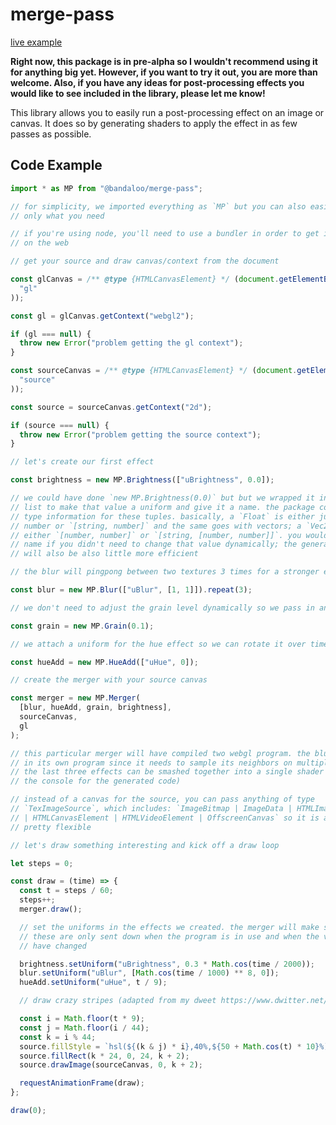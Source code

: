 # merge-pass

[live example](https://www.bandaloo.fun/merge-pass-temp/example.html)

**Right now, this package is in pre-alpha so I wouldn't recommend using it for
anything big yet. However, if you want to try it out, you are more than
welcome. Also, if you have any ideas for post-processing effects you would
like to see included in the library, please let me know!**

This library allows you to easily run a post-processing effect on an image or
canvas. It does so by generating shaders to apply the effect in as few passes
as possible.

## Code Example

```javascript
import * as MP from "@bandaloo/merge-pass";

// for simplicity, we imported everything as `MP` but you can also easily import
// only what you need

// if you're using node, you'll need to use a bundler in order to get it to work
// on the web

// get your source and draw canvas/context from the document

const glCanvas = /** @type {HTMLCanvasElement} */ (document.getElementById(
  "gl"
));

const gl = glCanvas.getContext("webgl2");

if (gl === null) {
  throw new Error("problem getting the gl context");
}

const sourceCanvas = /** @type {HTMLCanvasElement} */ (document.getElementById(
  "source"
));

const source = sourceCanvas.getContext("2d");

if (source === null) {
  throw new Error("problem getting the source context");
}

// let's create our first effect

const brightness = new MP.Brightness(["uBrightness", 0.0]);

// we could have done `new MP.Brightness(0.0)` but but we wrapped it in another
// list to make that value a uniform and give it a name. the package comes with
// type information for these tuples. basically, a `Float` is either just a
// number or `[string, number]` and the same goes with vectors; a `Vec2` is
// either `[number, number]` or `[string, [number, number]]`. you would omit the
// name if you didn't need to change that value dynamically; the generated code
// will also be also little more efficient

// the blur will pingpong between two textures 3 times for a stronger effect

const blur = new MP.Blur(["uBlur", [1, 1]]).repeat(3);

// we don't need to adjust the grain level dynamically so we pass in an unnamed value

const grain = new MP.Grain(0.1);

// we attach a uniform for the hue effect so we can rotate it over time

const hueAdd = new MP.HueAdd(["uHue", 0]);

// create the merger with your source canvas

const merger = new MP.Merger(
  [blur, hueAdd, grain, brightness],
  sourceCanvas,
  gl
);

// this particular merger will have compiled two webgl program. the blur pass is
// in its own program since it needs to sample its neighbors on multiple passes.
// the last three effects can be smashed together into a single shader (look at
// the console for the generated code)

// instead of a canvas for the source, you can pass anything of type
// `TexImageSource`, which includes: `ImageBitmap | ImageData | HTMLImageElement
// | HTMLCanvasElement | HTMLVideoElement | OffscreenCanvas` so it is actually
// pretty flexible

// let's draw something interesting and kick off a draw loop

let steps = 0;

const draw = (time) => {
  const t = steps / 60;
  steps++;
  merger.draw();

  // set the uniforms in the effects we created. the merger will make sure that
  // these are only sent down when the program is in use and when the values
  // have changed

  brightness.setUniform("uBrightness", 0.3 * Math.cos(time / 2000));
  blur.setUniform("uBlur", [Math.cos(time / 1000) ** 8, 0]);
  hueAdd.setUniform("uHue", t / 9);

  // draw crazy stripes (adapted from my dweet https://www.dwitter.net/d/18968)

  const i = Math.floor(t * 9);
  const j = Math.floor(i / 44);
  const k = i % 44;
  source.fillStyle = `hsl(${(k & j) * i},40%,${50 + Math.cos(t) * 10}%)`;
  source.fillRect(k * 24, 0, 24, k + 2);
  source.drawImage(sourceCanvas, 0, k + 2);

  requestAnimationFrame(draw);
};

draw(0);
```
